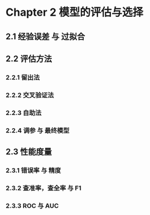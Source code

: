 # Chapter 2 模型的评估与选择
## 2.1 经验误差 与 过拟合

## 2.2 评估方法
### 2.2.1 留出法
### 2.2.2 交叉验证法
### 2.2.3 自助法
### 2.2.4 调参 与 最终模型

## 2.3 性能度量
### 2.3.1 错误率 与 精度
### 2.3.2 查准率，查全率 与 F1
### 2.3.3 ROC 与 AUC






